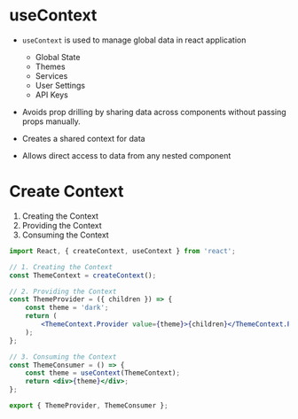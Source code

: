 # useContext

-   `useContext` is used to manage global data in react application

    -   Global State
    -   Themes
    -   Services
    -   User Settings
    -   API Keys

-   Avoids prop drilling by sharing data across components without passing props manually.

-   Creates a shared context for data

-   Allows direct access to data from any nested component

# Create Context

1. Creating the Context
2. Providing the Context
3. Consuming the Context

```jsx
import React, { createContext, useContext } from 'react';

// 1. Creating the Context
const ThemeContext = createContext();

// 2. Providing the Context
const ThemeProvider = ({ children }) => {
    const theme = 'dark';
    return (
        <ThemeContext.Provider value={theme}>{children}</ThemeContext.Provider>
    );
};

// 3. Consuming the Context
const ThemeConsumer = () => {
    const theme = useContext(ThemeContext);
    return <div>{theme}</div>;
};

export { ThemeProvider, ThemeConsumer };
```
